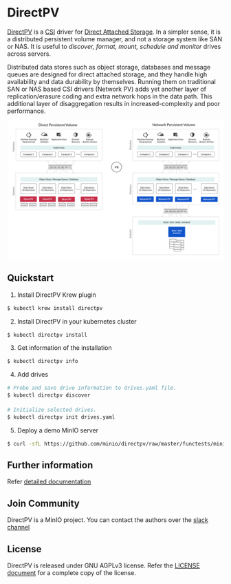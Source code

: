 # DirectPV

[DirectPV](https://github.com/minio/directpv) is a [CSI](https://kubernetes.io/blog/2019/01/15/container-storage-interface-ga/) driver for [Direct Attached Storage](https://en.wikipedia.org/wiki/Direct-attached_storage). In a simpler sense, it is a distributed persistent volume manager, and not a storage system like SAN or NAS. It is useful to *discover, format, mount, schedule and monitor* drives across servers.

Distributed data stores such as object storage, databases and message queues are designed for direct attached storage, and they handle high availability and data durability by themselves. Running them on traditional SAN or NAS based CSI drivers (Network PV) adds yet another layer of replication/erasure coding and extra network hops in the data path. This additional layer of disaggregation results in increased-complexity and poor performance.

![Architecture Diagram](https://github.com/minio/directpv/blob/master/docs/images/architecture.png?raw=true)

## Quickstart

1. Install DirectPV Krew plugin
```sh
$ kubectl krew install directpv
```

2. Install DirectPV in your kubernetes cluster
```sh
$ kubectl directpv install
```

3. Get information of the installation
```sh
$ kubectl directpv info
```

4. Add drives
```sh
# Probe and save drive information to drives.yaml file.
$ kubectl directpv discover

# Initialize selected drives.
$ kubectl directpv init drives.yaml
```

5. Deploy a demo MinIO server
```sh
$ curl -sfL https://github.com/minio/directpv/raw/master/functests/minio.yaml | kubectl apply -f -
```

## Further information
Refer [detailed documentation](./docs/README.md)

## Join Community
DirectPV is a MinIO project. You can contact the authors over the [slack channel](https://slack.min.io/)

## License
DirectPV is released under GNU AGPLv3 license. Refer the [LICENSE document](https://github.com/minio/directpv/blob/master/LICENSE) for a complete copy of the license.
